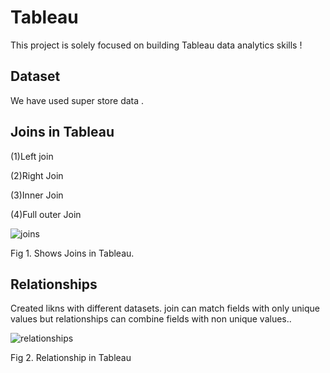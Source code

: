 <h1>Tableau</h1> 
This project is solely focused on building Tableau data analytics skills !


<h2>Dataset</h2>
We have used super store data .





<h2>Joins in Tableau</h2>

(1)Left join

(2)Right Join

(3)Inner Join

(4)Full outer Join

![joins](https://user-images.githubusercontent.com/53258421/163014513-53ac156e-5019-4103-bebe-e80414704a85.png)

Fig 1. Shows Joins in Tableau.

<h2>Relationships</h2>

Created likns with different datasets.
join can match fields with only unique values but relationships can combine fields with non unique values..

![relationships](https://user-images.githubusercontent.com/53258421/163023588-5e6c90ef-8bb2-4686-90aa-3c388d562f1d.png)

Fig 2. Relationship in Tableau



